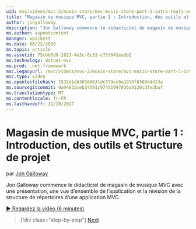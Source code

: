 ```yaml
---
uid: mvc/videos/mvc-2/music-store/mvc-music-store-part-1-intro-tools-and-project-structure
title: "Magasin de musique MVC, partie 1 : Introduction, des outils et Structure de projet | Documents Microsoft"
author: jongalloway
description: "Jon Galloway commence le didacticiel de magasin de musique MVC avec une présentation, une vue d’ensemble de l’application et la révision de la structure de répertoires d’une applicati MVC..."
ms.author: aspnetcontent
manager: wpickett
ms.date: 06/22/2010
ms.topic: article
ms.assetid: 75cbb6d6-1823-4e3c-8c33-c733641eadb2
ms.technology: dotnet-mvc
ms.prod: .net-framework
msc.legacyurl: /mvc/videos/mvc-2/music-store/mvc-music-store-part-1-intro-tools-and-project-structure
msc.type: video
ms.openlocfilehash: 1531d1db36588631dc379ec0a1919f8368d4d13a
ms.sourcegitcommit: 9a9483aceb34591c97451997036a9120c3fe2baf
ms.translationtype: MT
ms.contentlocale: fr-FR
ms.lasthandoff: 11/10/2017
---
```

<a name="mvc-music-store-part-1-intro-tools-and-project-structure"></a>Magasin de musique MVC, partie 1 : Introduction, des outils et Structure de projet
====================
par [Jon Galloway](https://github.com/jongalloway)

Jon Galloway commence le didacticiel de magasin de musique MVC avec une présentation, une vue d’ensemble de l’application et la révision de la structure de répertoires d’une application MVC.

[&#9654; Regardez la vidéo (6 minutes)](https://channel9.msdn.com/Blogs/ASP-NET-Site-Videos/mvc-music-store-part-1-intro-tools-and-project-structure)

>[!div class="step-by-step"]
[Next](mvc-music-store-part-2-controllers.md)
